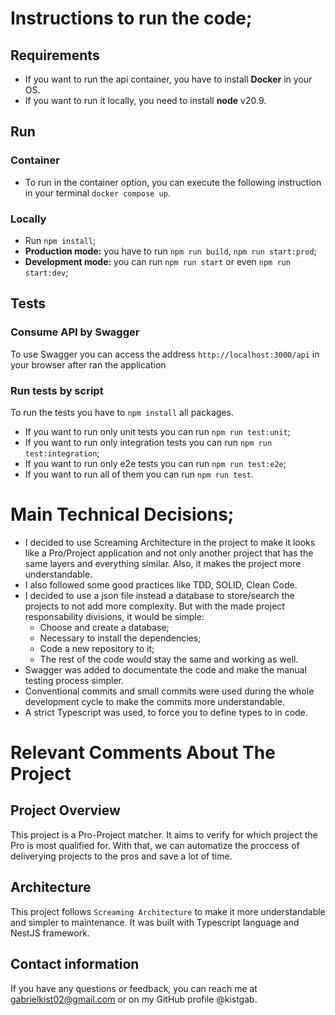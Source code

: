 # Instructions to run the code;

## Requirements

- If you want to run the api container, you have to install **Docker** in your OS.
- If you want to run it locally, you need to install **node** v20.9.

## Run

### Container

- To run in the container option, you can execute the following instruction in your terminal `docker compose up`.

### Locally

- Run `npm install`;
- **Production mode:** you have to run `npm run build`, `npm run start:prod`;
- **Development mode:** you can run `npm run start` or even `npm run start:dev`;

## Tests

### Consume API by Swagger

To use Swagger you can access the address `http://localhost:3000/api` in your browser after ran the application

### Run tests by script

To run the tests you have to `npm install` all packages.

- If you want to run only unit tests you can run `npm run test:unit`;
- If you want to run only integration tests you can run `npm run test:integration`;
- If you want to run only e2e tests you can run `npm run test:e2e`;
- If you want to run all of them you can run `npm run test`.

# Main Technical Decisions;

- I decided to use Screaming Architecture in the project to make it looks like a Pro/Project application and not only another project that has the same layers and everything similar. Also, it makes the project more understandable.
- I also followed some good practices like TDD, SOLID, Clean Code.
- I decided to use a json file instead a database to store/search the projects to not add more complexity. But with the made project responsability divisions, it would be simple:
  - Choose and create a database;
  - Necessary to install the dependencies;
  - Code a new repository to it;
  - The rest of the code would stay the same and working as well.
- Swagger was added to documentate the code and make the manual testing process simpler.
- Conventional commits and small commits were used during the whole development cycle to make the commits more understandable.
- A strict Typescript was used, to force you to define types to in code.

# Relevant Comments About The Project

## Project Overview

This project is a Pro-Project matcher. It aims to verify for which project the Pro is most qualified for.
With that, we can automatize the proccess of deliverying projects to the pros and save a lot of time.

## Architecture

This project follows `Screaming Architecture` to make it more understandable and simpler to maintenance. It was built with Typescript language and NestJS framework.

## Contact information

If you have any questions or feedback, you can reach me at gabrielkist02@gmail.com or on my GitHub profile @kistgab.
